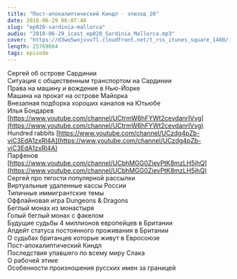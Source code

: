 ```yaml
---
title: "Пост-апокалиптический Киндл - эпизод 20"
date: 2018-06-29 06:07:48
slug: "ep020-sardinia-mallorca"
audio: "2018-06-29_icast_ep020_Sardinia_Mallorca.mp3"
cover: "https://d3wo5wojvuv7l.cloudfront.net/t_rss_itunes_square_1400/images.spreaker.com/original/d20daaa729fc8cae11f6717f5c961b50.jpg"
length: 25769884
tags: episode
---
```

Сергей об острове Сардинии  
Ситуация с общественным транспортом на Сардинии  
Права на машину и вождение в Нью-Йорке  
Машина на прокат на острове Майорка  
Внезапная подборка хороших каналов на Ютьюбе  
Илья Бондарев [https://www.youtube.com/channel/UCtrmW6hFYWt2cevdanrIVvg](https://www.youtube.com/channel/UCtrmW6hFYWt2cevdanrIVvg)  
Hundred rabbits [https://www.youtube.com/channel/UCzdg4pZb-viC3EdA1zxRl4A](https://www.youtube.com/channel/UCzdg4pZb-viC3EdA1zxRl4A)  
Парфенов [https://www.youtube.com/channel/UCbhMGG0ZievPtK8mzLH5jhQ](https://www.youtube.com/channel/UCbhMGG0ZievPtK8mzLH5jhQ)  
Сергей про тягости популярной рассылки  
Виртуальные удаленные кассы России  
Типичные иммигрантские темы  
Оффлайновая игра Dungeons & Dragons  
Беглый монах из монастыря  
Голый беглый монах с факелом  
Будущие судьбы 4 миллионов европейцев в Британии  
Апдейт статуса постоянного проживания в Британии  
О судьбах британцев которые живут в Евросоюзе  
Пост-апокалиптический Киндл  
Последствия упавшего по всему миру Слака  
О рабочей этике  
Особенности произношения русских имен за границей
